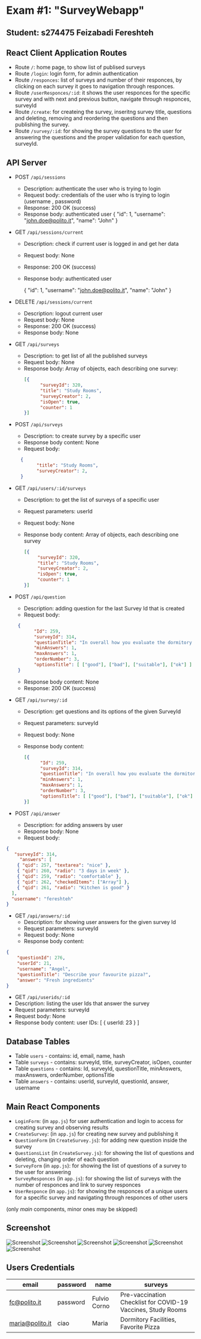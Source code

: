 # Exam #1: "SurveyWebapp"
## Student: s274475 Feizabadi Fereshteh 

## React Client Application Routes

- Route `/`: home page, to show list of publised surveys
- Route `/login`: login form, for admin authentication
- Route `/responces`: list of surveys and number of their responces, by clicking on each survey it goes to navigation through responces. 
- Route `/userResponces/:id`: it shows the user responces for the specific survey and with next and previous button, navigate through responces, surveyId
- Route `/create`: for createing the survey, inseritng survey title, questions and deleting, removing and reordering the questions and then publishing the survey.
- Route `/survey/:id`: for showing the survey questions to the user for answering the questions and the proper validation for each question, surveyId.


## API Server

- POST `/api/sessions`
  - Description: authenticate the user who is trying to login
  - Request body: credentials of the user who is trying to login (username , password)
  - Response: 200 OK (success)
  - Response body: authenticated user 
    {
      "id": 1,
      "username": "john.doe@polito.it", 
      "name": "John"
    }

- GET  `/api/sessions/current`
  - Description: check if current user is logged in and get her data
  - Request body: None
  - Response: 200 OK (success)
  - Response body: authenticated user

    {
        "id": 1,
        "username": "john.doe@polito.it", 
        "name": "John"
    }


- DELETE `/api/sessions/current`
  - Description: logout current user
  - Request body: None
  - Response: 200 OK (success)
  - Response body: None

- GET `/api/surveys`
  - Description: to get list of all the published surveys
  - Request body: None
  - Response body: Array of objects, each describing one survey:
    ``` JSON
    [{
          "surveyId": 320,
          "title": "Study Rooms",
          "surveyCreator": 2,
          "isOpen": true,
          "counter": 1
    }]
    ```

- POST `/api/surveys`
  - Description: to create survey by a specific user 
  - Response body content: None
  - Request body: 

  ``` JSON
    {
          "title": "Study Rooms",
          "surveyCreator": 2,
    }
    ```
 

- GET `/api/users/:id/surveys`
  - Description: to get the list of surveys of a specific user 
  - Request parameters: userId
  - Request body: None
  - Response body content: Array of objects, each describing one survey
    
     ``` JSON
    [{
          "surveyId": 320,
          "title": "Study Rooms",
          "surveyCreator": 2,
          "isOpen": true,
          "counter": 1
    }]
    ```

- POST `/api/question`
  - Description: adding question for the last Survey Id that is created 
  - Request body:
  
   ``` JSON
    {
          "Id": 259,
          "surveyId": 314,
          "questionTitle": "In overall how you evaluate the dormitory ?",
          "minAnswers": 1,
          "maxAnswers": 1,
          "orderNumber": 3,
          "optionsTitle": [ ["good"], ["bad"], ["suitable"], ["ok"] ]
    }
    ```
  - Response body content: None
  - Response: 200 OK (success)

- GET `/api/survey/:id`
  - Description: get questions and its options of the given SurveyId 
  - Request parameters: surveyId
  - Request body: None
  - Response body content: 

    ``` JSON
    [{
          "Id": 259,
          "surveyId": 314,
          "questionTitle": "In overall how you evaluate the dormitory ?",
          "minAnswers": 1,
          "maxAnswers": 1,
          "orderNumber": 3,
          "optionsTitle": [ ["good"], ["bad"], ["suitable"], ["ok"] ]
    }]
    ```

- POST `/api/answer`
  - Description: for adding answers by user
  - Response body: None
  - Request body:

``` JSON
{
   "surveyId": 314,
     "answers": [
    { "qid": 257, "textarea": "nice" },
    { "qid": 260, "radio": "3 days in week" },
    { "qid": 259, "radio": "comfortable" },
    { "qid": 262, "checkedItems": ["Array"] },
    { "qid": 261, "radio": "Kitchen is good" }
  ],
  "username": "fereshteh"
}
```


- GET `/api/answers/:id`
  - Description: for showing user answers for the given survey Id 
  - Request parameters: surveyId
  - Request body: None
  - Response body content: 
  
``` JSON
{
    "questionId": 276,
    "userId": 21,
    "username": "Angel",
    "questionTitle": "Describe your favourite pizza?",
    "answer": "Fresh ingredients"
}
```

  - GET `/api/userids/:id`
  - Description: listing the user Ids that answer the survey
  - Request parameters: surveyId
  - Request body: None
  - Response body content: 
    user IDs: [ { userId: 23 } ]


## Database Tables

- Table `users` - contains: id, email, name, hash
- Table `surveys` - contains: surveyId, title, surveyCreator, isOpen, counter
- Table `questions` - contains: Id, surveyId, questionTitle, minAnswers, maxAnswers, orderNumber, optionsTitle
- Table `answers` - contains: userId, surveyId, questionId, answer, username


## Main React Components

- `LoginForm`: (in `app.js`) for user authentication and login to access for creating survey and observing results
- `CreateSurvey`: (in `app.js`) for creating new survey and publishing it
- `QuestionForm` (in `CreateSurvey.js`): for adding new question inside the survey 
- `QuestionsList` (in `CreateSurvey.js`): for showing the list of questions and deleting, changing order of each question
- `SurveyForm` (in `app.js`): for showing the list of questions of a survey to the user for answering
- `SurveyResponces` (in `app.js`): for showing the list of surveys with the number of responces and link to survey responces
- `UserResponce` (in `app.js`): for showing the responces of a unique users for a specific survey and navigating through responces of other users 


(only _main_ components, minor ones may be skipped)

## Screenshot

![Screenshot](./img/Screenshot1.png)
![Screenshot](./img/Screenshot2.png)
![Screenshot](./img/Screenshot3.png)
![Screenshot](./img/Screenshot4.png)
![Screenshot](./img/Screenshot5.png)
![Screenshot](./img/Screenshot6.png)


## Users Credentials

| email | password | name | surveys |
|-------|----------|------|------|
| fc@polito.it | password | Fulvio Corno | Pre-vaccination Checklist for COVID-19 Vaccines, Study Rooms  |
| maria@polito.it | ciao | Maria | Dormitory Facilities, Favorite Pizza|
 
